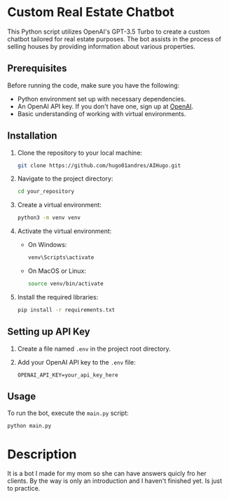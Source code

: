 # Custom Real Estate Chatbot

This Python script utilizes OpenAI's GPT-3.5 Turbo to create a custom chatbot tailored for real estate purposes. The bot assists in the process of selling houses by providing information about various properties.

## Prerequisites

Before running the code, make sure you have the following:

- Python environment set up with necessary dependencies.
- An OpenAI API key. If you don't have one, sign up at [OpenAI](https://openai.com).
- Basic understanding of working with virtual environments.

## Installation

1. Clone the repository to your local machine:

    ```bash
    git clone https://github.com/hugo01andres/AIHugo.git
    ```

2. Navigate to the project directory:

    ```bash
    cd your_repository
    ```

3. Create a virtual environment:

    ```bash
    python3 -m venv venv
    ```

4. Activate the virtual environment:

    - On Windows:

        ```bash
        venv\Scripts\activate
        ```

    - On MacOS or Linux:

        ```bash
        source venv/bin/activate
        ```

5. Install the required libraries:

    ```bash
    pip install -r requirements.txt
    ```

## Setting up API Key

1. Create a file named `.env` in the project root directory.

2. Add your OpenAI API key to the `.env` file:

    ```plaintext
    OPENAI_API_KEY=your_api_key_here
    ```

## Usage

To run the bot, execute the `main.py` script:

```bash
python main.py
```

# Description
It is a bot I made for my mom so she can have answers quicly fro her clients.
By the way is only an introduction and I haven't finished yet. Is just to practice.